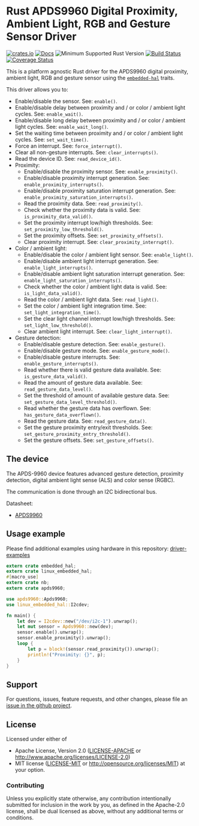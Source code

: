 # Rust APDS9960 Digital Proximity, Ambient Light, RGB and Gesture Sensor Driver

[![crates.io](https://img.shields.io/crates/v/apds9960.svg)](https://crates.io/crates/apds9960)
[![Docs](https://docs.rs/apds9960/badge.svg)](https://docs.rs/apds9960)
![Minimum Supported Rust Version](https://img.shields.io/badge/rustc-1.31+-blue.svg)
[![Build Status](https://github.com/eldruin/apds9960-rs/workflows/Build/badge.svg)](https://github.com/eldruin/apds9960-rs/actions?query=workflow%3ABuild)
[![Coverage Status](https://coveralls.io/repos/github/eldruin/apds9960-rs/badge.svg?branch=master)](https://coveralls.io/github/eldruin/apds9960-rs?branch=master)

This is a platform agnostic Rust driver for the APDS9960 digital proximity, ambient light, RGB
and gesture sensor using the [`embedded-hal`] traits.

This driver allows you to:
- Enable/disable the sensor. See: `enable()`.
- Enable/disable delay between proximity and / or color / ambient light cycles. See: `enable_wait()`.
- Enable/disable long delay between proximity and / or color / ambient light cycles. See: `enable_wait_long()`.
- Set the waiting time between proximity and / or color / ambient light cycles. See: `set_wait_time()`.
- Force an interrupt. See: `force_interrupt()`.
- Clear all non-gesture interrupts. See: `clear_interrupts()`.
- Read the device ID. See: `read_device_id()`.
- Proximity:
    - Enable/disable the proximity sensor. See: `enable_proximity()`.
    - Enable/disable proximity interrupt generation. See: `enable_proximity_interrupts()`.
    - Enable/disable proximity saturation interrupt generation. See: `enable_proximity_saturation_interrupts()`.
    - Read the proximity data. See: `read_proximity()`.
    - Check whether the proximity data is valid. See: `is_proximity_data_valid()`.
    - Set the proximity interrupt low/high thresholds. See: `set_proximity_low_threshold()`.
    - Set the proximity offsets. See: `set_proximity_offsets()`.
    - Clear proximity interrupt. See: `clear_proximity_interrupt()`.
- Color / ambient light:
    - Enable/disable the color / ambient light sensor. See: `enable_light()`.
    - Enable/disable ambient light interrupt generation. See: `enable_light_interrupts()`.
    - Enable/disable ambient light saturation interrupt generation. See:  `enable_light_saturation_interrupts()`.
    - Check whether the color / ambient light data is valid. See: `is_light_data_valid()`.
    - Read the color / ambient light data. See: `read_light()`.
    - Set the color / ambient light integration time. See: `set_light_integration_time()`.
    - Set the clear light channel interrupt low/high thresholds. See: `set_light_low_threshold()`.
    - Clear ambient light interrupt. See: `clear_light_interrupt()`.
- Gesture detection:
    - Enable/disable gesture detection. See: `enable_gesture()`.
    - Enable/disable gesture mode. See: `enable_gesture_mode()`.
    - Enable/disable gesture interrupts. See: `enable_gesture_interrupts()`.
    - Read whether there is valid gesture data available. See: `is_gesture_data_valid()`.
    - Read the amount of gesture data available. See: `read_gesture_data_level()`.
    - Set the threshold of amount of available gesture data. See: `set_gesture_data_level_threshold()`.
    - Read whether the gesture data has overflown. See: `has_gesture_data_overflown()`.
    - Read the gesture data. See: `read_gesture_data()`.
    - Set the gesture proximity entry/exit thresholds. See: `set_gesture_proximity_entry_threshold()`.
    - Set the gesture offsets. See: `set_gesture_offsets()`.

## The device

The APDS-9960 device features advanced gesture detection, proximity detection, digital ambient
light sense (ALS) and color sense (RGBC).

The communication is done through an I2C bidirectional bus.

Datasheet:
- [APDS9960](https://docs.broadcom.com/docs/AV02-4191EN)

## Usage example

Please find additional examples using hardware in this repository: [driver-examples]

[driver-examples]: https://github.com/eldruin/driver-examples

```rust
extern crate embedded_hal;
extern crate linux_embedded_hal;
#[macro_use]
extern crate nb;
extern crate apds9960;

use apds9960::Apds9960;
use linux_embedded_hal::I2cdev;

fn main() {
    let dev = I2cdev::new("/dev/i2c-1").unwrap();
    let mut sensor = Apds9960::new(dev);
    sensor.enable().unwrap();
    sensor.enable_proximity().unwrap();
    loop {
        let p = block!(sensor.read_proximity()).unwrap();
        println!("Proximity: {}", p);
    }
}
```

## Support

For questions, issues, feature requests, and other changes, please file an
[issue in the github project](https://github.com/eldruin/apds9960-rs/issues).

## License

Licensed under either of

 * Apache License, Version 2.0 ([LICENSE-APACHE](LICENSE-APACHE) or
   http://www.apache.org/licenses/LICENSE-2.0)
 * MIT license ([LICENSE-MIT](LICENSE-MIT) or
   http://opensource.org/licenses/MIT) at your option.

### Contributing

Unless you explicitly state otherwise, any contribution intentionally submitted
for inclusion in the work by you, as defined in the Apache-2.0 license, shall
be dual licensed as above, without any additional terms or conditions.

[`embedded-hal`]: https://github.com/rust-embedded/embedded-hal
